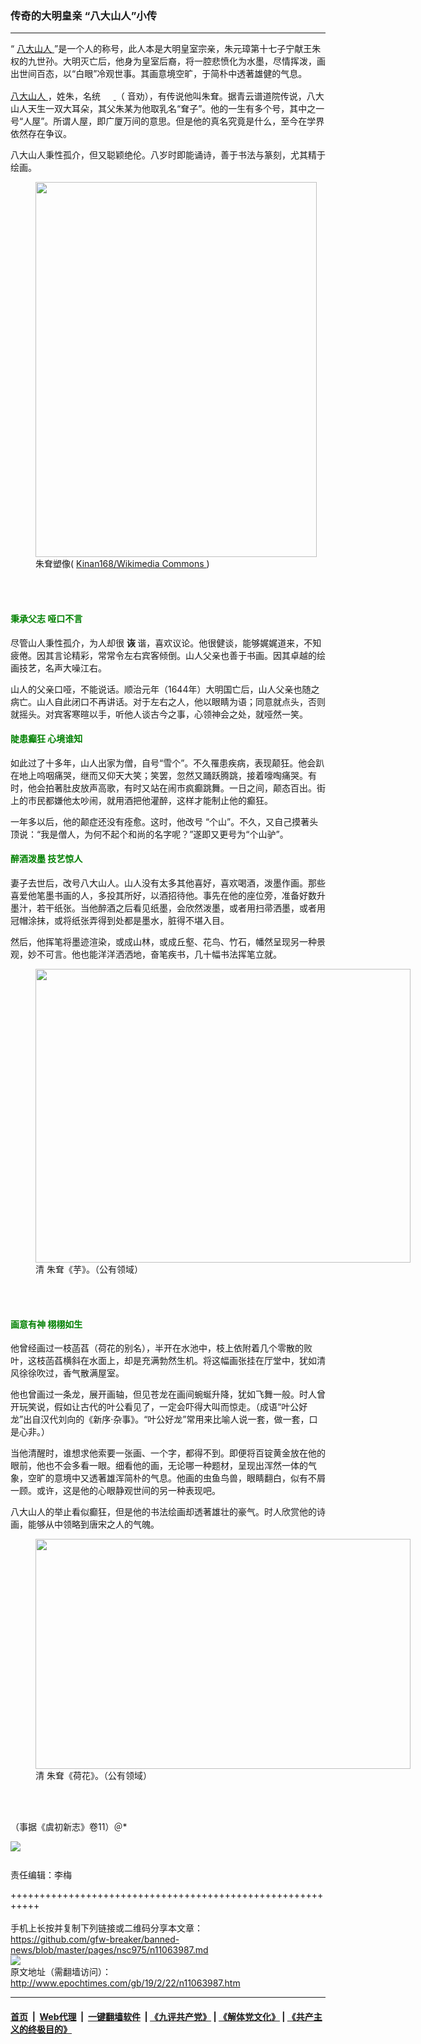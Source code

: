 ### 传奇的大明皇亲 “八大山人”小传
------------------------

<p>
 “
 <a href="http://www.epochtimes.com/gb/tag/%E5%85%AB%E5%A4%A7%E5%B1%B1%E4%BA%BA.html">
  八大山人
 </a>
 ”是一个人的称号，此人本是大明皇室宗亲，朱元璋第十七子宁献王朱权的九世孙。大明灭亡后，他身为皇室后裔，将一腔悲愤化为水墨，尽情挥泼，画出世间百态，以“白眼”冷观世事。其画意境空旷，于简朴中透著雄健的气息。
</p>
<p>
 <a href="http://www.epochtimes.com/gb/tag/%E5%85%AB%E5%A4%A7%E5%B1%B1%E4%BA%BA.html">
  八大山人
 </a>
 ，姓朱，名统
 <a href="http://i.epochtimes.com/assets/uploads/2019/02/0e8f4e80aec61366ed7a224c212c2a76.jpg">
  <img alt="" class="alignnone wp-image-11080973" height="18" src="http://i.epochtimes.com/assets/uploads/2019/02/0e8f4e80aec61366ed7a224c212c2a76.jpg" width="17"/>
 </a>
 <span style="color: #000000;">
  （
 </span>
 音劝），有传说他叫朱耷。据青云谱道院传说，八大山人天生一双大耳朵，其父朱某为他取乳名“耷子”。他的一生有多个号，其中之一号“人屋”。所谓人屋，即广厦万间的意思。但是他的真名究竟是什么，至今在学界依然存在争议。
</p>
<p>
 八大山人秉性孤介，但又聪颖绝伦。八岁时即能诵诗，善于书法与篆刻，尤其精于绘画。
</p>
<figure class="wp-caption aligncenter" id="attachment_11080989" style="width: 450px">
 <a href="http://i.epochtimes.com/assets/uploads/2019/02/39edf118bdffe12ddac090cc7d4f1218.jpg">
  <img alt="" class="size-medium wp-image-11080989" height="600" src="http://i.epochtimes.com/assets/uploads/2019/02/39edf118bdffe12ddac090cc7d4f1218-450x600.jpg" width="450"/>
 </a>
 <br/><figcaption class="wp-caption-text">
  朱耷塑像(
  <a href="https://commons.wikimedia.org/wiki/File:HK_Museum_of_Art_TST_Zhu_Da_%E6%9C%B1%E8%80%B7_6.JPG">
   Kinan168/Wikimedia Commons
  </a>
  )
 </figcaption><br/>
</figure><br/>
<h4>
 <span style="color: #008000;">
  <strong>
   秉承父志 哑口不言
  </strong>
 </span>
</h4>
<p>
 尽管山人秉性孤介，为人却很
 <b>
  诙
 </b>
 谐，喜欢议论。他很健谈，能够娓娓道来，不知疲倦。因其言论精彩，常常令左右宾客倾倒。山人父亲也善于书画。因其卓越的绘画技艺，名声大噪江右。
</p>
<p>
 山人的父亲口哑，不能说话。顺治元年（1644年）大明国亡后，山人父亲也随之病亡。山人自此闭口不再讲话。对于左右之人，他以眼睛为语；同意就点头，否则就摇头。对宾客寒暄以手，听他人谈古今之事，心领神会之处，就哑然一笑。
</p>
<h4>
 <span style="color: #008000;">
  陡患癫狂 心境谁知
 </span>
</h4>
<p>
 如此过了十多年，山人出家为僧，自号“雪个”。不久罹患疾病，表现颠狂。他会趴在地上呜咽痛哭，继而又仰天大笑；笑罢，忽然又踊跃腾跳，接着嚎啕痛哭。有时，他会拍著肚皮放声高歌，有时又站在闹市疯癫跳舞。一日之间，颠态百出。街上的市民都嫌他太吵闹，就用酒把他灌醉，这样才能制止他的癫狂。
</p>
<p>
 一年多以后，他的颠症还没有痊愈。这时，他改号 “个山”。不久，又自己摸著头顶说：“我是僧人，为何不起个和尚的名字呢？”遂即又更号为“个山驴”。
</p>
<h4>
 <span style="color: #008000;">
  <strong>
   醉酒泼墨 技艺惊人
  </strong>
 </span>
</h4>
<p>
 妻子去世后，改号八大山人。山人没有太多其他喜好，喜欢喝酒，泼墨作画。那些喜爱他笔墨书画的人，多投其所好，以酒招待他。事先在他的座位旁，准备好数升墨汁，若干纸张。当他醉酒之后看见纸墨，会欣然泼墨，或者用扫帚洒墨，或者用冠帽涂抹，或将纸张弄得到处都是墨水，脏得不堪入目。
</p>
<p>
 然后，他挥笔将墨迹渲染，或成山林，或成丘壑、花鸟、竹石，幡然呈现另一种景观，妙不可言。他也能洋洋洒洒地，奋笔疾书，几十幅书法挥笔立就。
</p>
<figure class="wp-caption aligncenter" id="attachment_11080994" style="width: 600px">
 <a href="http://i.epochtimes.com/assets/uploads/2019/02/getCollectionImage-4.jpg">
  <img alt="" class="wp-image-11080994 size-large" height="470" src="http://i.epochtimes.com/assets/uploads/2019/02/getCollectionImage-4-e1551488615522-600x470.jpg" width="600"/>
 </a>
 <br/><figcaption class="wp-caption-text">
  清 朱耷《芋》。（公有领域）
 </figcaption><br/>
</figure><br/>
<h4>
 <span style="color: #008000;">
  画意有神 栩栩如生
 </span>
</h4>
<p>
 他曾经画过一枝菡萏（荷花的别名），半开在水池中，枝上依附着几个零散的败叶，这枝菡萏横斜在水面上，却是充满勃然生机。将这幅画张挂在厅堂中，犹如清风徐徐吹过，香气散满屋室。
</p>
<p>
 他也曾画过一条龙，展开画轴，但见苍龙在画间蜿蜒升降，犹如飞舞一般。时人曾开玩笑说，假如让古代的叶公看见了，一定会吓得大叫而惊走。（成语“叶公好龙”出自汉代刘向的《新序‧杂事》。“叶公好龙”常用来比喻人说一套，做一套，口是心非。）
</p>
<p>
 当他清醒时，谁想求他索要一张画、一个字，都得不到。即便将百锭黄金放在他的眼前，他也不会多看一眼。细看他的画，无论哪一种题材，呈现出浑然一体的气象，空旷的意境中又透著雄浑简朴的气息。他画的虫鱼鸟兽，眼睛翻白，似有不屑一顾。或许，这是他的心眼静观世间的另一种表现吧。
</p>
<p>
 八大山人的举止看似癫狂，但是他的书法绘画却透著雄壮的豪气。时人欣赏他的诗画，能够从中领略到唐宋之人的气魄。
</p>
<figure class="wp-caption aligncenter" id="attachment_11082984" style="width: 600px">
 <a href="http://i.epochtimes.com/assets/uploads/2019/03/getCollectionImage.jpg">
  <img alt="" class="wp-image-11082984 size-large" height="368" src="http://i.epochtimes.com/assets/uploads/2019/03/getCollectionImage-e1551488538875-600x368.jpg" width="600"/>
 </a>
 <br/><figcaption class="wp-caption-text">
  清 朱耷《荷花》。（公有领域）
 </figcaption><br/>
</figure><br/>
<p>
 （事据《虞初新志》卷11）＠*
 <br/>
 <div class="inline_share">
  <a href="https://www.facebook.com/sharer/sharer.php?u=http%3A%2F%2Fwww.epochtimes.com%2Fgb%2F19%2F2%2F22%2Fn11063987.htm" style="margin-bottom:10px;display:inline-block;" target="_blank">
   <img src="https://www.epochtimes.com/assets/themes/djy/images/fb_share/plant.png"/>
  </a>
 </div>
 <br/>
 责任编辑：李梅
</p>

+++++++++++++++++++++++++++++++++++++++++++++++++++++++++++<br/><br/>
手机上长按并复制下列链接或二维码分享本文章：<br/>
https://github.com/gfw-breaker/banned-news/blob/master/pages/nsc975/n11063987.md <br/>
<a href='https://github.com/gfw-breaker/banned-news/blob/master/pages/nsc975/n11063987.md'><img src='https://github.com/gfw-breaker/banned-news/blob/master/pages/nsc975/n11063987.md.png'/></a> <br/>
原文地址（需翻墙访问）：http://www.epochtimes.com/gb/19/2/22/n11063987.htm


------------------------
#### [首页](https://github.com/gfw-breaker/banned-news/blob/master/README.md) &nbsp;|&nbsp; [Web代理](https://github.com/labour-camp/helloworld) &nbsp;|&nbsp; [一键翻墙软件](https://github.com/gfw-breaker/nogfw/blob/master/README.md) &nbsp;| [《九评共产党》](https://github.com/gfw-breaker/9ping.md/blob/master/README.md#九评之一评共产党是什么) | [《解体党文化》](https://github.com/gfw-breaker/jtdwh.md/blob/master/README.md) | [《共产主义的终极目的》](https://github.com/gfw-breaker/gczydzjmd.md/blob/master/README.md)

